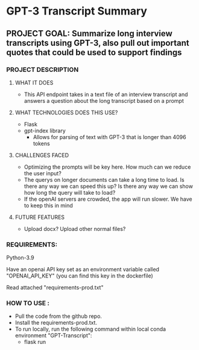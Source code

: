 
# GPT-3 Transcript Summary


## PROJECT GOAL: Summarize long interview transcripts using GPT-3, also pull out important quotes that could be used to support findings

### PROJECT DESCRIPTION
1. WHAT IT DOES
    - This API endpoint takes in a text file of an interview transcript and answers a question about the long transcript based on a prompt

2. WHAT TECHNOLOGIES DOES THIS USE? 
    - Flask
    - gpt-index library
        - Allows for parsing of text with GPT-3 that is longer than 4096 tokens

3. CHALLENGES FACED
    - Optimizing the prompts will be key here. How much can we reduce the user input?
    - The querys on longer documents can take a long time to load. Is there any way we can speed this up? Is there any way we can show how long the query will take to load?
    - If the openAI servers are crowded, the app will run slower. We have to keep this in mind

4. FUTURE FEATURES
    - Upload docx? Upload other normal files?


### REQUIREMENTS: 

Python-3.9

Have an openai API key set as an environment variable called "OPENAI_API_KEY" (you can find this key in the dockerfile)


Read attached "requirements-prod.txt" 



### HOW TO USE : 

- Pull the code from the github repo.
- Install the requirements-prod.txt.
- To run locally, run the following command within local conda environment "GPT-Transcript": 
    - flask run